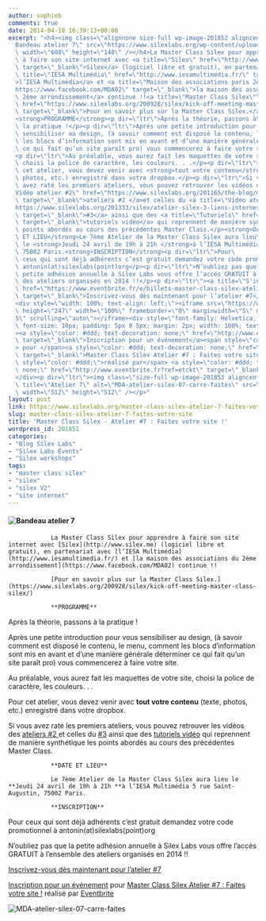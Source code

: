 ```yaml
---
author: sophieb
comments: true
date: 2014-04-18 16:39:13+00:00
excerpt: "<h4><img class=\"alignnone size-full wp-image-201852 aligncenter\" alt=\"\
  Bandeau atelier 7\" src=\"https://www.silexlabs.org/wp-content/uploads/2014/04/MDA-atelier-silex-07-bandeau.png\"\
  \ width=\"608\" height=\"140\" /></h4>La Master Class Silex pour apprendre\
  \ à faire son site internet avec <a title=\"Silex\" href=\"http://www.silex.me\"\
  \ target=\"_blank\">Silex</a> (logiciel libre et gratuit), en partenariat avec <a\
  \ title=\"IESA Multimédia\" href=\"http://www.iesamultimedia.fr/\" target=\"_blank\"\
  >l’IESA Multimédia</a> et <a title=\"Maison des associations paris 2ème\" href=\"\
  https://www.facebook.com/MDA02\" target=\"_blank\">la maison des associations du\
  \ 2ème arrondissement</a> continue !!<a title=\"Master Class Silex\"\
  \ href=\"https://www.silexlabs.org/200928/silex/kick-off-meeting-master-class-silex/\"\
  \ target=\"_blank\">Pour en savoir plus sur la Master Class Silex.</a>\
  <strong>PROGRAMME</strong><p dir=\"ltr\">Après la théorie, passons à\
  \ la pratique !</p><p dir=\"ltr\">Après une petite introduction pour vous\
  \ sensibiliser au design, (à savoir comment est disposé le contenu, le menu, comment\
  \ les blocs d’information sont mis en avant et d’une manière générale déterminer\
  \ ce qui fait qu’un site paraît pro) vous commencerez à faire votre site.</p>\
  <p dir=\"ltr\">Au préalable, vous aurez fait les maquettes de votre site,\
  \ choisi la police de caractère, les couleurs. . .</p><p dir=\"ltr\">Pour\
  \ cet atelier, vous devez venir avec <strong>tout votre contenu</strong> (texte,\
  \ photos, etc.) enregistré dans votre dropbox.</p><p dir=\"ltr\">Si vous\
  \ avez raté les premiers ateliers, vous pouvez retrouver les vidéos des <a title=\"\
  Vidéo atelier #2\" href=\"https://www.silexlabs.org/201165/the-blog/master-class-silex-atelier-2-liens-internes-externes-et-embeded/\"\
  \ target=\"_blank\">ateliers #2 </a>et celles du <a title=\"Vidéo atelier #3\" href=\"\
  https://www.silexlabs.org/201333/silex/atelier-silex-3-liens-internes-liens-externes-et-liens-embeded/\"\
  \ target=\"_blank\">#3</a> ainsi que des <a title=\"Tutoriels\" href=\"https://www.silexlabs.org/201324/silex/tutorials-silex/tutoriels-video-silex/\"\
  \ target=\"_blank\">tutoriels vidéo</a> qui reprennent de manière synthétique les\
  \ points abordés au cours des précédentes Master Class.</p><strong>DATE\
  \ ET LIEU</strong>Le 7ème Atelier de la Master Class Silex aura lieu\
  \ le <strong>Jeudi 24 avril de 19h à 21h </strong>à l’IESA Multimédia 5 rue Saint-Augustin,\
  \ 75002 Paris.<strong>INSCRIPTION</strong><p dir=\"ltr\">Pour\
  \ ceux qui sont déjà adhérents c’est gratuit demandez votre code promotionnel à\
  \ antonin(at)silexlabs(point)org</p><p dir=\"ltr\">N’oubliez pas que la\
  \ petite adhésion annuelle à Silex Labs vous offre l’accès GRATUIT à l’ensemble\
  \ des ateliers organisés en 2014 !!</p><p dir=\"ltr\"><a title=\"S'inscrire\"\
  \ href=\"https://www.eventbrite.fr/e/billets-master-class-silex-atelier-7-faites-votre-site-11356009129\"\
  \ target=\"_blank\">Inscrivez-vous dès maintenant pour l’atelier #7</a></p>\
  <div style=\"width: 100%; text-align: left;\"><iframe src=\"https://www.eventbrite.fr/tickets-external?eid=11356009129&amp;ref=etckt\"\
  \ height=\"247\" width=\"100%\" frameborder=\"0\" marginwidth=\"5\" marginheight=\"\
  5\" scrolling=\"auto\"></iframe><div style=\"font-family: Helvetica, Arial;\
  \ font-size: 10px; padding: 5px 0 5px; margin: 2px; width: 100%; text-align: left;\"\
  ><a style=\"color: #ddd; text-decoration: none;\" href=\"http://www.eventbrite.fr/r/etckt\"\
  \ target=\"_blank\">Inscription pour un événement</a><span style=\"color: #ddd;\"\
  > pour </span><a style=\"color: #ddd; text-decoration: none;\" href=\"https://www.eventbrite.fr/e/billets-master-class-silex-atelier-7-faites-votre-site-11356009129?ref=etckt\"\
  \ target=\"_blank\">Master Class Silex Atelier #7 : Faites votre site !</a> <span\
  \ style=\"color: #ddd;\">réalisé par</span> <a style=\"color: #ddd; text-decoration:\
  \ none;\" href=\"http://www.eventbrite.fr?ref=etckt\" target=\"_blank\">Eventbrite</a></div>\
  </div><p dir=\"ltr\"><img class=\"size-full wp-image-201853 aligncenter\"\
  \ title=\"Atelier 7\" alt=\"MDA-atelier-silex-07-carre-faites\" src=\"https://www.silexlabs.org/wp-content/uploads/2014/04/MDA-atelier-silex-07-carre-faites.png\"\
  \ width=\"512\" height=\"512\" /></p>"
layout: post
link: https://www.silexlabs.org/master-class-silex-atelier-7-faites-votre-site/
slug: master-class-silex-atelier-7-faites-votre-site
title: 'Master Class Silex - Atelier #7 : Faites votre site !'
wordpress_id: 201851
categories:
- "Blog Silex Labs"
- "Silex Labs Events"
- "Silex workshops"
tags:
- "master class silex"
- "silex"
- "silex V2"
- "site internet"
---
```


#### ![Bandeau atelier 7](https://www.silexlabs.org/wp-content/uploads/2014/04/MDA-atelier-silex-07-bandeau.png)


				La Master Class Silex pour apprendre à faire son site internet avec [Silex](http://www.silex.me) (logiciel libre et gratuit), en partenariat avec [l’IESA Multimédia](http://www.iesamultimedia.fr/) et [la maison des associations du 2ème arrondissement](https://www.facebook.com/MDA02) continue !!

				[Pour en savoir plus sur la Master Class Silex.](https://www.silexlabs.org/200928/silex/kick-off-meeting-master-class-silex/)

				**PROGRAMME**


Après la théorie, passons à la pratique !




Après une petite introduction pour vous sensibiliser au design, (à savoir comment est disposé le contenu, le menu, comment les blocs d’information sont mis en avant et d’une manière générale déterminer ce qui fait qu’un site paraît pro) vous commencerez à faire votre site.




Au préalable, vous aurez fait les maquettes de votre site, choisi la police de caractère, les couleurs. . .




Pour cet atelier, vous devez venir avec **tout votre contenu** (texte, photos, etc.) enregistré dans votre dropbox.




Si vous avez raté les premiers ateliers, vous pouvez retrouver les vidéos des [ateliers #2 ](https://www.silexlabs.org/201165/the-blog/master-class-silex-atelier-2-liens-internes-externes-et-embeded/)et celles du [#3](https://www.silexlabs.org/201333/silex/atelier-silex-3-liens-internes-liens-externes-et-liens-embeded/) ainsi que des [tutoriels vidéo](https://www.silexlabs.org/201324/silex/tutorials-silex/tutoriels-video-silex/) qui reprennent de manière synthétique les points abordés au cours des précédentes Master Class.


				**DATE ET LIEU**

				Le 7ème Atelier de la Master Class Silex aura lieu le **Jeudi 24 avril de 19h à 21h **à l’IESA Multimédia 5 rue Saint-Augustin, 75002 Paris.

				**INSCRIPTION**


Pour ceux qui sont déjà adhérents c’est gratuit demandez votre code promotionnel à antonin(at)silexlabs(point)org




N’oubliez pas que la petite adhésion annuelle à Silex Labs vous offre l’accès GRATUIT à l’ensemble des ateliers organisés en 2014 !!




[Inscrivez-vous dès maintenant pour l’atelier #7](https://www.eventbrite.fr/e/billets-master-class-silex-atelier-7-faites-votre-site-11356009129)








[Inscription pour un événement](http://www.eventbrite.fr/r/etckt) pour [Master Class Silex Atelier #7 : Faites votre site !](https://www.eventbrite.fr/e/billets-master-class-silex-atelier-7-faites-votre-site-11356009129?ref=etckt) réalisé par [Eventbrite](http://www.eventbrite.fr?ref=etckt)







![MDA-atelier-silex-07-carre-faites](https://www.silexlabs.org/wp-content/uploads/2014/04/MDA-atelier-silex-07-carre-faites.png)

